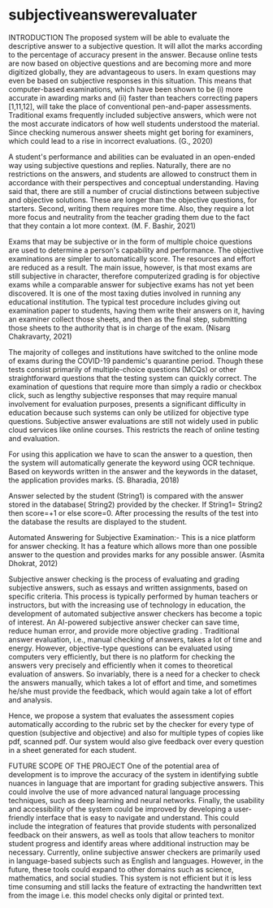 # subjectiveanswerevaluater

INTRODUCTION
The proposed system will be able to evaluate the descriptive answer to a subjective question. It will allot
the marks according to the percentage of accuracy present in the answer.
Because online tests are now based on objective questions and are becoming more and more digitized  globally, they are advantageous to users. In exam questions may even be based on subjective responses in this situation. This means that computer-based examinations, which have been shown to be (i) more accurate in awarding marks and (ii) faster than teachers correcting papers [1,11,12], will take the place of conventional pen-and-paper assessments. Traditional exams frequently included subjective answers, which were not the most accurate indicators of how well students understood the material. Since checking numerous answer sheets might get boring for examiners, which could lead to a rise in incorrect evaluations. (G., 2020)

A student's performance and abilities can be evaluated in an open-ended way using subjective questions and replies.
Naturally, there are no restrictions on the answers, and students are allowed to construct them in accordance with their perspectives and conceptual understanding. Having said that, there are still a number of crucial distinctions between subjective and objective solutions. These are longer than the objective questions, for starters. Second, writing them requires more time. Also, they require a lot more focus and neutrality from the teacher grading them due to the fact that they contain a lot more context. (M. F. Bashir, 2021)

Exams that may be subjective or in the form of multiple choice questions are used to determine a person's capability and performance. The objective examinations are simpler to automatically score. The resources and effort are reduced as a result. The main issue, however, is that most exams are still subjective in character, therefore computerized grading is for objective exams while a comparable answer for subjective exams has not yet been discovered. It is one of the most taxing duties involved in running any educational institution. The typical test procedure includes giving out examination paper to students, having them write their answers on it, having an examiner collect those sheets, and then as the final step, submitting those sheets to the authority that is in charge of the exam. (Nisarg Chakravarty, 2021)

The majority of colleges and institutions have switched to the online mode of exams during the COVID-19 pandemic's quarantine period. Though these tests consist primarily of multiple-choice questions (MCQs) or other straightforward questions that the testing system can quickly correct. The examination of questions that require more than simply a radio or checkbox click, such as lengthy subjective responses that may require manual involvement for evaluation purposes, presents a significant difficulty in education because such systems can only be utilized for objective type questions. Subjective answer evaluations are still not widely used in public cloud services like online courses. This restricts the reach of online testing and evaluation.

For using this application we have to scan the answer to a question, then the system will automatically generate the keyword using OCR technique. Based on keywords written in the answer and the keywords in the dataset, the application provides marks. (S. Bharadia, 2018)

Answer selected by the student (String1) is compared 
with the answer stored in the database( String2) 
provided by the checker. If String1= String2 then 
score=+1 or else score=0. After processing the results 
of the test into the database the results are displayed to 
the student.

Automated Answering for Subjective Examination:- This is a nice platform for answer checking. It has a feature which allows more than one possible answer to the question and provides marks for any possible answer. (Asmita Dhokrat, 2012)

Subjective answer checking is the process of evaluating and grading subjective answers, such as essays and written assignments, based on specific criteria. This process is typically performed by human teachers or instructors, but with the increasing use of technology in education, the development of automated subjective answer checkers has become a topic of interest. An AI-powered subjective answer checker can save time, reduce human error, and provide more objective grading . Traditional answer evaluation, i.e., manual checking of  answers, takes a lot of time and energy. However, objective-type questions can be evaluated using computers very efficiently, but there is no platform for checking the answers very precisely and efficiently when it comes to theoretical evaluation of answers. So invariably, there is a need for a checker to check the answers manually, which takes a lot of effort and time, and sometimes he/she must provide the feedback, which would again take a lot of effort and analysis. 

Hence, we propose a system that evaluates the assessment copies automatically according to the rubric set by the checker for every type of question (subjective and objective) and also for multiple types of copies like pdf, scanned pdf. Our system would also give feedback over every question in a sheet generated for each student.

FUTURE SCOPE OF THE PROJECT
One of the potential area of development is to improve the accuracy of the system in identifying subtle nuances in language that are important for grading subjective answers. This could involve the use of more advanced natural language processing techniques, such as deep learning and neural networks. Finally, the usability and accessibility of the system could be improved by developing a user-friendly interface that is easy to navigate and understand. This could include the integration of features that provide students with personalized feedback on their answers, as well as tools that allow teachers to monitor student progress and identify areas where additional instruction may be necessary. Currently, online subjective answer checkers are primarily used in language-based subjects such as English and languages. However, in the future, these tools could expand to other domains such as science, mathematics, and social studies.
This system is not efficient but it is less time consuming and still lacks the feature of extracting the handwritten text from the image i.e. this model checks only digital or printed text. 


